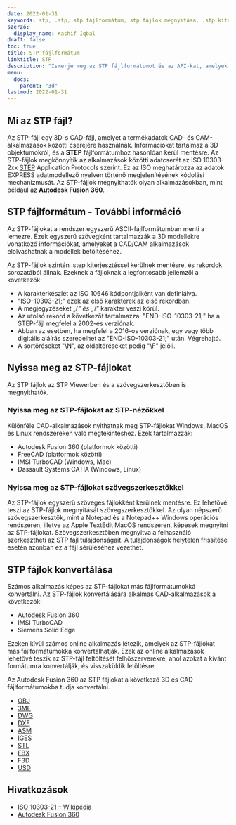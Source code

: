 ```yaml
---
date: 2022-01-31
keywords: stp, .stp, stp fájlformátum, stp fájlok megnyitása, .stp kiterjesztések, stp kiterjesztések
szerző:
  display_name: Kashif Iqbal
draft: false
toc: true
title: STP fájlformátum
linktitle: STP
description: "Ismerje meg az STP fájlformátumot és az API-kat, amelyek STP-fájlokat hozhatnak létre és nyithatnak meg."
menu:
  docs:
    parent: "3d"
lastmod: 2022-01-31
---
```


## Mi az STP fájl?

Az STP-fájl egy 3D-s CAD-fájl, amelyet a termékadatok CAD- és CAM-alkalmazások közötti cseréjére használnak. Információkat tartalmaz a 3D objektumokról, és a **STEP** fájlformátumhoz hasonlóan kerül mentésre. Az STP-fájlok megkönnyítik az alkalmazások közötti adatcserét az ISO 10303-2xx [STEP](/hu/3d/step/) Application Protocols szerint. Ez az ISO meghatározza az adatok EXPRESS adatmodellező nyelven történő megjelenítésének kódolási mechanizmusát. Az STP-fájlok megnyithatók olyan alkalmazásokban, mint például az **Autodesk Fusion 360**.

## STP fájlformátum - További információ

Az STP-fájlokat a rendszer egyszerű ASCII-fájlformátumban menti a lemezre. Ezek egyszerű szövegként tartalmazzák a 3D modellekre vonatkozó információkat, amelyeket a CAD/CAM alkalmazások elolvashatnak a modellek betöltéséhez.

Az STP-fájlok szintén .step kiterjesztéssel kerülnek mentésre, és rekordok sorozatából állnak. Ezeknek a fájloknak a legfontosabb jellemzői a következők:

* A karakterkészlet az ISO 10646 kódpontjaiként van definiálva.
* "ISO-10303-21;" ezek az első karakterek az első rekordban.
* A megjegyzéseket „/*” és „*/” karakter veszi körül.
* Az utolsó rekord a következőt tartalmazza: "END-ISO-10303-21;" ha a STEP-fájl megfelel a 2002-es verziónak.
* Abban az esetben, ha megfelel a 2016-os verziónak, egy vagy több digitális aláírás szerepelhet az "END-ISO-10303-21;" után. Végrehajtó.
* A sortöréseket "\N\", az oldaltöréseket pedig "\F\" jelöli.

## Nyissa meg az STP-fájlokat

Az STP fájlok az STP Viewerben és a szövegszerkesztőben is megnyithatók.

### Nyissa meg az STP-fájlokat az STP-nézőkkel

Különféle CAD-alkalmazások nyithatnak meg STP-fájlokat Windows, MacOS és Linux rendszereken való megtekintéshez. Ezek tartalmazzák:

* Autodesk Fusion 360 (platformok közötti)
* FreeCAD (platformok közötti)
* IMSI TurboCAD (Windows, Mac)
* Dassault Systems CATIA (Windows, Linux)

### Nyissa meg az STP-fájlokat szövegszerkesztőkkel

Az STP-fájlok egyszerű szöveges fájlokként kerülnek mentésre. Ez lehetővé teszi az STP-fájlok megnyitását szövegszerkesztőkkel. Az olyan népszerű szövegszerkesztők, mint a Notepad és a Notepad++ Windows operációs rendszeren, illetve az Apple TextEdit MacOS rendszeren, képesek megnyitni az STP-fájlokat. Szövegszerkesztőben megnyitva a felhasználó szerkesztheti az STP fájl tulajdonságait. A tulajdonságok helytelen frissítése esetén azonban ez a fájl sérüléséhez vezethet.

## STP fájlok konvertálása

Számos alkalmazás képes az STP-fájlokat más fájlformátumokká konvertálni. Az STP-fájlok konvertálására alkalmas CAD-alkalmazások a következők:

* Autodesk Fusion 360
* IMSI TurboCAD
* Siemens Solid Edge

Ezeken kívül számos online alkalmazás létezik, amelyek az STP-fájlokat más fájlformátumokká konvertálhatják. Ezek az online alkalmazások lehetővé teszik az STP-fájl feltöltését felhőszerverekre, ahol azokat a kívánt formátumra konvertálják, és visszaküldik letöltésre.

Az Autodesk Fusion 360 az STP fájlokat a következő 3D és CAD fájlformátumokba tudja konvertálni.

* [OBJ](/hu/3d/obj/)
* [3MF](/hu/3d/3mf/)
* [DWG](/hu/cad/dwg/)
* [DXF](/hu/cad/dxf/)
* [ASM](/hu/cad/asm/)
* [IGES](/hu/cad/iges/)
* [STL](/hu/cad/stl/)
* [FBX](/hu/3d/fbx/)
* F3D
* [USD](/hu/3d/usd/)

## Hivatkozások

* [ISO 10303-21 – Wikipédia](https://en.wikipedia.org/wiki/ISO_10303-21)
* [Autodesk Fusion 360](https://www.autodesk.com/products/fusion-360/overview)

